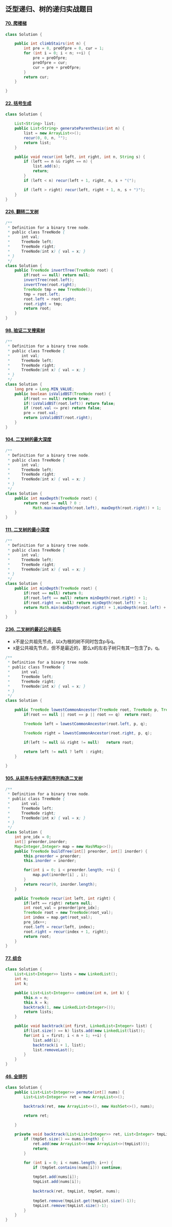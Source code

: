 ## 泛型递归、树的递归实战题目

#### [70. 爬楼梯](https://leetcode-cn.com/problems/climbing-stairs/)

```java
class Solution {

    public int climbStairs(int n) {
        int pre = 0, preOfpre = 0, cur = 1;
        for (int i = 0; i < n; ++i) {
            pre = preOfpre;
            preOfpre = cur;
            cur = pre + preOfpre;
        }
        return cur;
    }

}
```

#### [22. 括号生成](https://leetcode-cn.com/problems/generate-parentheses/)

```java
class Solution {

    List<String> list;
    public List<String> generateParenthesis(int n) {
        list = new ArrayList<>();
        recur(0, 0, n, "");
        return list;
    }

    public void recur(int left, int right, int n, String s) {
        if (left == n && right == n) {
            list.add(s);
            return;
        }
        if (left < n) recur(left + 1, right, n, s + "(");

        if (left > right) recur(left, right + 1, n, s + ")");
    }
}
```

#### [226. 翻转二叉树](https://leetcode-cn.com/problems/invert-binary-tree/)

```java
/**
 * Definition for a binary tree node.
 * public class TreeNode {
 *     int val;
 *     TreeNode left;
 *     TreeNode right;
 *     TreeNode(int x) { val = x; }
 * }
 */
class Solution {
    public TreeNode invertTree(TreeNode root) {
        if(root == null) return null;
        invertTree(root.left);
        invertTree(root.right);
        TreeNode tmp = new TreeNode();
        tmp = root.left;
        root.left = root.right;
        root.right = tmp;
        return root;
    }
}
```

#### [98. 验证二叉搜索树](https://leetcode-cn.com/problems/validate-binary-search-tree/)

```java
/**
 * Definition for a binary tree node.
 * public class TreeNode {
 *     int val;
 *     TreeNode left;
 *     TreeNode right;
 *     TreeNode(int x) { val = x; }
 * }
 */
class Solution {
    long pre = Long.MIN_VALUE;
    public boolean isValidBST(TreeNode root) {
        if(root == null) return true;
        if(!isValidBST(root.left)) return false;
        if (root.val <= pre) return false;
        pre = root.val;
        return isValidBST(root.right);
    }
}
```

#### [104. 二叉树的最大深度](https://leetcode-cn.com/problems/maximum-depth-of-binary-tree/)

```java
/**
 * Definition for a binary tree node.
 * public class TreeNode {
 *     int val;
 *     TreeNode left;
 *     TreeNode right;
 *     TreeNode(int x) { val = x; }
 * }
 */
class Solution {
    public int maxDepth(TreeNode root) {
        return root == null ? 0 : 
            Math.max(maxDepth(root.left), maxDepth(root.right)) + 1;
    }
}
```

#### [111. 二叉树的最小深度](https://leetcode-cn.com/problems/minimum-depth-of-binary-tree/)

```java
/**
 * Definition for a binary tree node.
 * public class TreeNode {
 *     int val;
 *     TreeNode left;
 *     TreeNode right;
 *     TreeNode(int x) { val = x; }
 * }
 */
class Solution {
    public int minDepth(TreeNode root) {
        if(root == null) return 0;
        if(root.left == null) return minDepth(root.right) + 1;
        if(root.right == null) return minDepth(root.left) + 1;
        return Math.min(minDepth(root.right) + 1,minDepth(root.left) + 1);
    }
}
```

#### [236. 二叉树的最近公共祖先](https://leetcode-cn.com/problems/lowest-common-ancestor-of-a-binary-tree/)

- x不是公共祖先节点，以x为根的树不同时包含p与q。
- x是公共祖先节点，但不是最近的，那么x的左右子树只有其一包含了p，q。

```java
/**
 * Definition for a binary tree node.
 * public class TreeNode {
 *     int val;
 *     TreeNode left;
 *     TreeNode right;
 *     TreeNode(int x) { val = x; }
 * }
 */
class Solution {

    public TreeNode lowestCommonAncestor(TreeNode root, TreeNode p, TreeNode q) {
        if(root == null || root == p || root == q)  return root;

        TreeNode left = lowestCommonAncestor(root.left, p, q);

        TreeNode right = lowestCommonAncestor(root.right, p, q);

        if(left != null && right != null)   return root;
        
        return left != null ? left : right;
    }

}
```

#### [105. 从前序与中序遍历序列构造二叉树](https://leetcode-cn.com/problems/construct-binary-tree-from-preorder-and-inorder-traversal/)

```java
/**
 * Definition for a binary tree node.
 * public class TreeNode {
 *     int val;
 *     TreeNode left;
 *     TreeNode right;
 *     TreeNode(int x) { val = x; }
 * }
 */
class Solution {
    int pre_idx = 0;
    int[] preorder,inorder;
    Map<Integer,Integer> map = new HashMap<>();
    public TreeNode buildTree(int[] preorder, int[] inorder) {
        this.preorder = preorder;
        this.inorder = inorder;

        for(int i = 0; i < preorder.length; ++i) {
            map.put(inorder[i] , i);
        }
        return recur(0, inorder.length);
    }

    public TreeNode recur(int left, int right) {
        if(left == right) return null;
        int root_val = preorder[pre_idx];
        TreeNode root = new TreeNode(root_val);
        int index = map.get(root_val);
        pre_idx++;
        root.left = recur(left, index);
        root.right = recur(index + 1, right);
        return root;
    }
}
```

#### [77. 组合](https://leetcode-cn.com/problems/combinations/)

```java
class Solution {
    List<List<Integer>> lists = new LinkedList();
    int n;
    int k;

    public List<List<Integer>> combine(int n, int k) {
        this.n = n;
        this.k = k;
        backtrack(1, new LinkedList<Integer>());
        return lists;
    }

    public void backtrack(int first, LinkedList<Integer> list) {
        if(list.size() == k) lists.add(new LinkedList(list));
        for(int i = first; i < n + 1; ++i) {
            list.add(i);
            backtrack(i + 1, list);
            list.removeLast();
        }
    }
}
```

#### [46. 全排列](https://leetcode-cn.com/problems/permutations/)

```java
class Solution {
    public List<List<Integer>> permute(int[] nums) {
        List<List<Integer>> ret = new ArrayList<>();

        backtrack(ret, new ArrayList<>(), new HashSet<>(), nums);

        return ret;

    }
    
    private void backtrack(List<List<Integer>> ret, List<Integer> tmpList, Set<Integer> tmpSet, int[] nums) {
        if (tmpSet.size() == nums.length) {
            ret.add(new ArrayList<>(new ArrayList<>(tmpList)));
            return;
        }

        for (int i = 0; i < nums.length; i++) {
            if (tmpSet.contains(nums[i])) continue;
            
            tmpSet.add(nums[i]);
            tmpList.add(nums[i]);
            
            backtrack(ret, tmpList, tmpSet, nums);
            
            tmpSet.remove(tmpList.get(tmpList.size()-1));
            tmpList.remove(tmpList.size()-1);
        }
    }
}
```

